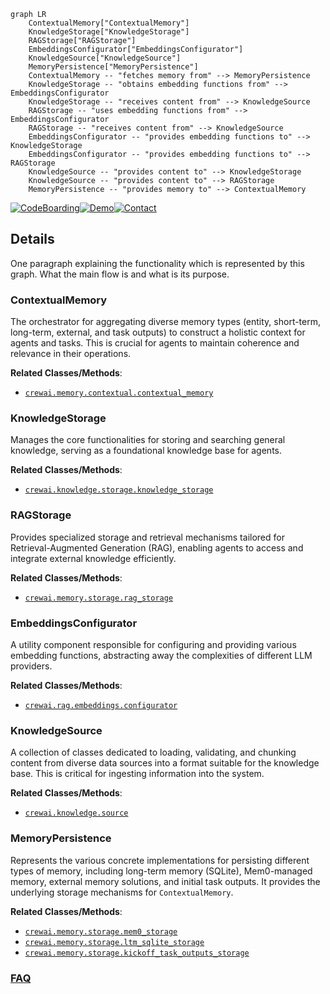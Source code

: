 ```mermaid
graph LR
    ContextualMemory["ContextualMemory"]
    KnowledgeStorage["KnowledgeStorage"]
    RAGStorage["RAGStorage"]
    EmbeddingsConfigurator["EmbeddingsConfigurator"]
    KnowledgeSource["KnowledgeSource"]
    MemoryPersistence["MemoryPersistence"]
    ContextualMemory -- "fetches memory from" --> MemoryPersistence
    KnowledgeStorage -- "obtains embedding functions from" --> EmbeddingsConfigurator
    KnowledgeStorage -- "receives content from" --> KnowledgeSource
    RAGStorage -- "uses embedding functions from" --> EmbeddingsConfigurator
    RAGStorage -- "receives content from" --> KnowledgeSource
    EmbeddingsConfigurator -- "provides embedding functions to" --> KnowledgeStorage
    EmbeddingsConfigurator -- "provides embedding functions to" --> RAGStorage
    KnowledgeSource -- "provides content to" --> KnowledgeStorage
    KnowledgeSource -- "provides content to" --> RAGStorage
    MemoryPersistence -- "provides memory to" --> ContextualMemory
```

[![CodeBoarding](https://img.shields.io/badge/Generated%20by-CodeBoarding-9cf?style=flat-square)](https://github.com/CodeBoarding/GeneratedOnBoardings)[![Demo](https://img.shields.io/badge/Try%20our-Demo-blue?style=flat-square)](https://www.codeboarding.org/demo)[![Contact](https://img.shields.io/badge/Contact%20us%20-%20contact@codeboarding.org-lightgrey?style=flat-square)](mailto:contact@codeboarding.org)

## Details

One paragraph explaining the functionality which is represented by this graph. What the main flow is and what is its purpose.

### ContextualMemory
The orchestrator for aggregating diverse memory types (entity, short-term, long-term, external, and task outputs) to construct a holistic context for agents and tasks. This is crucial for agents to maintain coherence and relevance in their operations.


**Related Classes/Methods**:

- <a href="https://github.com/crewAIInc/crewAI/blob/main/src/crewai/memory/contextual/contextual_memory.py" target="_blank" rel="noopener noreferrer">`crewai.memory.contextual.contextual_memory`</a>


### KnowledgeStorage
Manages the core functionalities for storing and searching general knowledge, serving as a foundational knowledge base for agents.


**Related Classes/Methods**:

- <a href="https://github.com/crewAIInc/crewAI/blob/main/src/crewai/knowledge/storage/knowledge_storage.py" target="_blank" rel="noopener noreferrer">`crewai.knowledge.storage.knowledge_storage`</a>


### RAGStorage
Provides specialized storage and retrieval mechanisms tailored for Retrieval-Augmented Generation (RAG), enabling agents to access and integrate external knowledge efficiently.


**Related Classes/Methods**:

- <a href="https://github.com/crewAIInc/crewAI/blob/main/src/crewai/memory/storage/rag_storage.py" target="_blank" rel="noopener noreferrer">`crewai.memory.storage.rag_storage`</a>


### EmbeddingsConfigurator
A utility component responsible for configuring and providing various embedding functions, abstracting away the complexities of different LLM providers.


**Related Classes/Methods**:

- <a href="https://github.com/crewAIInc/crewAI/blob/main/src/crewai/rag/embeddings/configurator.py" target="_blank" rel="noopener noreferrer">`crewai.rag.embeddings.configurator`</a>


### KnowledgeSource
A collection of classes dedicated to loading, validating, and chunking content from diverse data sources into a format suitable for the knowledge base. This is critical for ingesting information into the system.


**Related Classes/Methods**:

- <a href="https://github.com/crewAIInc/crewAI/blob/main/src/crewai/knowledge/source" target="_blank" rel="noopener noreferrer">`crewai.knowledge.source`</a>


### MemoryPersistence
Represents the various concrete implementations for persisting different types of memory, including long-term memory (SQLite), Mem0-managed memory, external memory solutions, and initial task outputs. It provides the underlying storage mechanisms for `ContextualMemory`.


**Related Classes/Methods**:

- <a href="https://github.com/crewAIInc/crewAI/blob/main/src/crewai/memory/storage/mem0_storage.py" target="_blank" rel="noopener noreferrer">`crewai.memory.storage.mem0_storage`</a>
- <a href="https://github.com/crewAIInc/crewAI/blob/main/src/crewai/memory/storage/ltm_sqlite_storage.py" target="_blank" rel="noopener noreferrer">`crewai.memory.storage.ltm_sqlite_storage`</a>
- <a href="https://github.com/crewAIInc/crewAI/blob/main/src/crewai/memory/storage/kickoff_task_outputs_storage.py" target="_blank" rel="noopener noreferrer">`crewai.memory.storage.kickoff_task_outputs_storage`</a>




### [FAQ](https://github.com/CodeBoarding/GeneratedOnBoardings/tree/main?tab=readme-ov-file#faq)